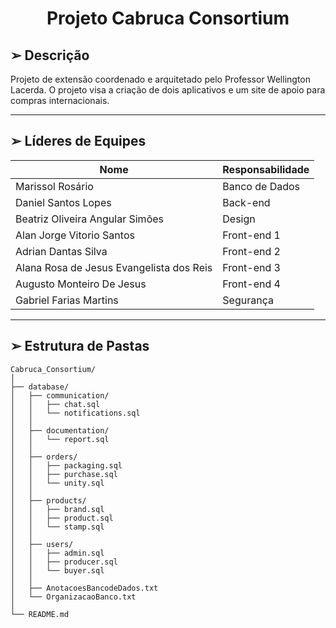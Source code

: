 <div align="center">
  <h1>Projeto Cabruca Consortium</h1>
</div>

## ➢ Descrição

Projeto de extensão coordenado e arquitetado pelo Professor Wellington Lacerda. O projeto visa a criação de dois aplicativos e um site de apoio para compras internacionais.

---

## ➢ Líderes de Equipes

| Nome                                           | Responsabilidade |
|------------------------------------------------|------------------|
| Marissol Rosário                               | Banco de Dados   |
| Daniel Santos Lopes                            | Back-end         |
| Beatriz Oliveira Angular Simões                | Design           |
| Alan Jorge Vitorio Santos                      | Front-end 1      |
| Adrian Dantas Silva                            | Front-end 2      |
| Alana Rosa de Jesus Evangelista dos Reis       | Front-end 3      |
| Augusto Monteiro De Jesus                      | Front-end 4      |
| Gabriel Farias Martins                         | Segurança        |

---

## ➢ Estrutura de Pastas

```text
Cabruca_Consortium/
│
├── database/
│   ├── communication/       
│   │   ├── chat.sql          
│   │   └── notifications.sql
│   │
│   ├── documentation/        
│   │   └── report.sql
│   │
│   ├── orders/              
│   │   ├── packaging.sql
│   │   ├── purchase.sql      
│   │   └── unity.sql
│   │
│   ├── products/            
│   │   ├── brand.sql
│   │   ├── product.sql       
│   │   └── stamp.sql
│   │
│   ├── users/              
│   │   ├── admin.sql
│   │   ├── producer.sql
│   │   └── buyer.sql
│   │
│   ├── AnotacoesBancodeDados.txt
│   └── OrganizacaoBanco.txt
│
└── README.md
